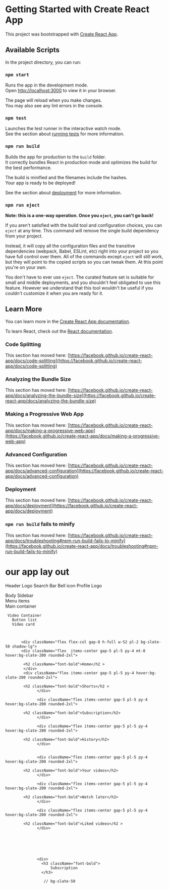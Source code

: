 # Getting Started with Create React App

This project was bootstrapped with [Create React App](https://github.com/facebook/create-react-app).

## Available Scripts

In the project directory, you can run:

### `npm start`

Runs the app in the development mode.\
Open [http://localhost:3000](http://localhost:3000) to view it in your browser.

The page will reload when you make changes.\
You may also see any lint errors in the console.

### `npm test`

Launches the test runner in the interactive watch mode.\
See the section about [running tests](https://facebook.github.io/create-react-app/docs/running-tests) for more information.

### `npm run build`

Builds the app for production to the `build` folder.\
It correctly bundles React in production mode and optimizes the build for the best performance.

The build is minified and the filenames include the hashes.\
Your app is ready to be deployed!

See the section about [deployment](https://facebook.github.io/create-react-app/docs/deployment) for more information.

### `npm run eject`

**Note: this is a one-way operation. Once you `eject`, you can't go back!**

If you aren't satisfied with the build tool and configuration choices, you can `eject` at any time. This command will remove the single build dependency from your project.

Instead, it will copy all the configuration files and the transitive dependencies (webpack, Babel, ESLint, etc) right into your project so you have full control over them. All of the commands except `eject` will still work, but they will point to the copied scripts so you can tweak them. At this point you're on your own.

You don't have to ever use `eject`. The curated feature set is suitable for small and middle deployments, and you shouldn't feel obligated to use this feature. However we understand that this tool wouldn't be useful if you couldn't customize it when you are ready for it.

## Learn More

You can learn more in the [Create React App documentation](https://facebook.github.io/create-react-app/docs/getting-started).

To learn React, check out the [React documentation](https://reactjs.org/).

### Code Splitting

This section has moved here: [https://facebook.github.io/create-react-app/docs/code-splitting](https://facebook.github.io/create-react-app/docs/code-splitting)

### Analyzing the Bundle Size

This section has moved here: [https://facebook.github.io/create-react-app/docs/analyzing-the-bundle-size](https://facebook.github.io/create-react-app/docs/analyzing-the-bundle-size)

### Making a Progressive Web App

This section has moved here: [https://facebook.github.io/create-react-app/docs/making-a-progressive-web-app](https://facebook.github.io/create-react-app/docs/making-a-progressive-web-app)

### Advanced Configuration

This section has moved here: [https://facebook.github.io/create-react-app/docs/advanced-configuration](https://facebook.github.io/create-react-app/docs/advanced-configuration)

### Deployment

This section has moved here: [https://facebook.github.io/create-react-app/docs/deployment](https://facebook.github.io/create-react-app/docs/deployment)

### `npm run build` fails to minify

This section has moved here: [https://facebook.github.io/create-react-app/docs/troubleshooting#npm-run-build-fails-to-minify](https://facebook.github.io/create-react-app/docs/troubleshooting#npm-run-build-fails-to-minify)






# our app lay out

Header 
   Logo 
   Search Bar 
   Bell icon 
   Profile Logo

   

Body
     Sidebar   
     Menu items  
   Main container
       
     Video Container 
       Button list
       Video card
 

   
           <div className="flex flex-col gap-8 h-full w-52 pl-2 bg-slate-50 shadow-lg">
           <div className="flex  items-center gap-5 pl-5 py-4 mt-8 hover:bg-slate-200 rounded-2xl">
          
            <h2 className="font-bold">Home</h2 >
            </div>
            <div className="flex items-center gap-5 pl-5 py-4 hover:bg-slate-200 rounded-2xl">
           
            <h2 className="font-bold">Shorts</h2 >   
                  </div>

                  <div className="flex items-center gap-5 pl-5 py-4 hover:bg-slate-200 rounded-2xl">
            
            <h2 className="font-bold">Subscription</h2>   
                  </div>

                  <div className="flex items-center gap-5 pl-5 py-4 hover:bg-slate-200 rounded-2xl">
          
            <h2 className="font-bold">History</h2>   
                  </div>

               
                  <div className="flex items-center gap-5 pl-5 py-4 hover:bg-slate-200 rounded-2xl">
          
            <h2 className="font-bold">Your videos</h2>   
                  </div>

                  <div className="flex items-center gap-5 pl-5 py-4 hover:bg-slate-200 rounded-2xl">
          
            <h2 className="font-bold">Watch later</h2>   
                  </div>

                  <div className="flex items-center gap-5 pl-5 py-4  hover:bg-slate-200 rounded-2xl">
        
            <h2 className="font-bold">Liked videos</h2 >   
                  </div>




                

                  <div>
                    <h3 className="font-bold">
                        Subscription
                    </h3>

                     // bg-slate-50





                  